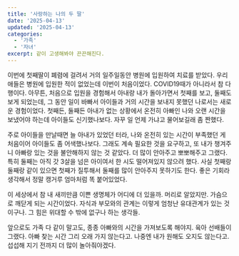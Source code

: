 ```yaml
---
title: '사랑하는 나의 두 딸'
date: '2025-04-13'
updated: '2025-04-13'
categories:
  - '가족'
  - '자녀'
excerpt: 같이 고생해봐야 끈끈해진다.
---
```


이번에 첫째딸이 폐렴에 걸려서 거의 일주일동안 병원에 입원하여 치료를 받았다. 우리 애들은 병원에 입원한 적이 없었는데 이번이 처음이었다. COVID19때가 아니라서 참 다행이다.
아무튼, 처음으로 입원을 경험해서 아내랑 내가 돌아가면서 첫째를 보고, 둘째도 보게 되었는데, 그 동안 일이 바빠서 아이들과 거의 시간을 보내지 못했던 나로서는 새로운 경험이었다.
첫째든, 둘째든 아내가 없는 상황에서 온전히 아빠인 나와 오랜 시간을 보냈어야 하는데 아이들도 신기했나보다. 자꾸 일 언제 가냐고 물어보길래 좀 짠했다.

주로 아이들을 만날때면 늘 아내가 있었던 터라, 나와 온전히 있는 시간이 부족했던 게 처음이어 아이들도 좀 어색했나보다. 그래도 계속 필요한 것을 요구하고, 또 내가 챙겨주니 아빠랑 있는 것을 불안해하지 않는 것 같았다.
더 많이 안아주고 뽀뽀해주고 그랬다. 특히 둘째는 아직 갓 3살을 넘은 아이여서 한 시도 떨어져있지 않으려 했다. 사실 첫째랑 둘째랑 같이 있으면 첫째가 질투해서 둘째를 많이 안아주지 못하기도 한다. 좋은 기회라 생각해서 정말 캥거루 엄마처럼 똑 붙어있었다.

이 세상에서 참 내 새끼만큼 이쁜 생명체가 어디에 더 있을까. 머리로 알았지만. 가슴으로 깨닫게 되는 시간이었다.
자식과 부모와의 관계는 이렇게 엄청난 유대관계가 있는 것이구나. 그 힘은 위대할 수 밖에 없구나 하는 생각들.

앞으로도 가족 다 같이 말고도, 종종 아빠와의 시간을 가져보도록 해야지.
육아 선배들이 그랬다. 아빠 찾는 시간 그리 오래 가지 않는다고. 나중엔 내가 원해도 오지도 않는다고. 섭섭해 지기 전까지 더 많이 놀아줘야겠다.
